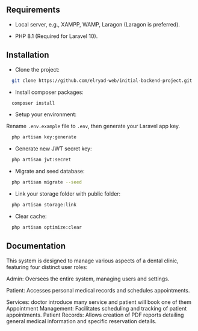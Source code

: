 
## Requirements

- Local server, e.g., XAMPP, WAMP, Laragon (Laragon is preferred).

- PHP 8.1 (Required for Laravel 10).

## Installation

- Clone the project:

```bash
  git clone https://github.com/elryad-web/initial-backend-project.git
```

- Install composer packages:

```bash
  composer install
```

- Setup your environment:

Rename `.env.example` file to `.env`, then generate your Laravel app key.

```bash
  php artisan key:generate
```

- Generate new JWT secret key:

```bash
  php artisan jwt:secret
```

- Migrate and seed database:

```bash
  php artisan migrate --seed
```

- Link your storage folder with public folder:

```bash
  php artisan storage:link
```

- Clear cache:

```bash
  php artisan optimize:clear
```

## Documentation
This system is designed to manage various aspects of a dental clinic, featuring four distinct user roles:

Admin: Oversees the entire system, managing users and settings.

Patient: Accesses personal medical records and schedules appointments.

Services: doctor introduce many service and patient will book one of them
Appointment Management: Facilitates scheduling and tracking of patient appointments.
Patient Records: Allows creation of PDF reports detailing general medical information and specific reservation details.
